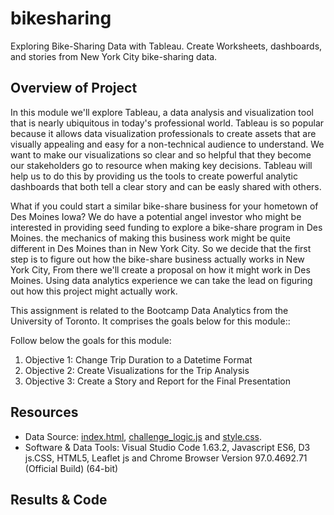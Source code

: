 # bikesharing
Exploring Bike-Sharing Data with Tableau. Create Worksheets, dashboards, and stories from New York City bike-sharing data.

## Overview of Project

In this module we'll explore Tableau, a data analysis and visualization tool that is nearly ubiquitous in today's professional world. Tableau is so popular because it allows data visualization professionals to create assets that are visually appealing and easy for a non-technical audience to understand. We want to make our visualizations so clear and so helpful that they become our stakeholders go to resource when making key decisions. Tableau will help us to do this by providing us the tools to create powerful analytic dashboards that both tell a clear story and can be easly shared with others.

What if you could start a similar bike-share business for your hometown of Des Moines Iowa? We do have a potential angel investor who might be interested in providing seed funding to explore a bike-share program in Des Moines. the mechanics of making this business work might be quite different in Des Moines than in New York City. So we decide that the first step is to figure out how the bike-share business actually works in New York City, From there we'll create a proposal on how it might work in Des Moines. Using data analytics experience we can take the lead on figuring out how this project might actually work.

This assignment is related to the Bootcamp Data Analytics from the University of Toronto. It comprises the goals below for this module:: 

Follow below the goals for this module:

1) Objective 1: Change Trip Duration to a Datetime Format
2) Objective 2: Create Visualizations for the Trip Analysis
3) Objective 3: Create a Story and Report for the Final Presentation


## Resources

* Data Source: [index.html](https://github.com/DougUOT/Mapping_Earthquakes/blob/main/Earthquake_Challenge/index.html), [challenge_logic.js](https://github.com/DougUOT/Mapping_Earthquakes/blob/main/Earthquake_Challenge/static/js/challenge_logic.js) and [style.css](https://github.com/DougUOT/Mapping_Earthquakes/blob/main/Earthquake_Challenge/static/css/style.css).
* Software & Data Tools: Visual Studio Code 1.63.2, Javascript ES6, D3 js.CSS, HTML5, Leaflet js and Chrome Browser Version 97.0.4692.71 (Official Build) (64-bit)

## Results & Code

